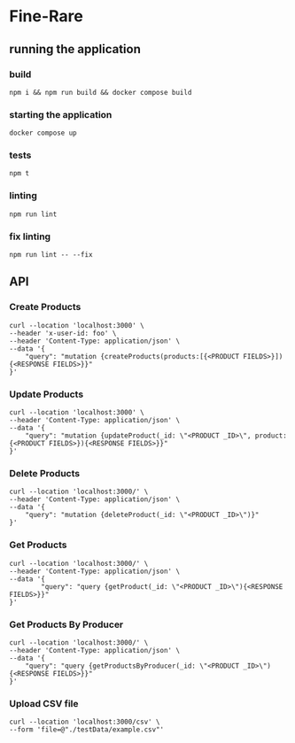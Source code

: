# Fine-Rare

## running the application

### build
```
npm i && npm run build && docker compose build
```

### starting the application
```
docker compose up
```

### tests
```
npm t
```

### linting
```
npm run lint
```

### fix linting
```
npm run lint -- --fix
```

## API

### Create Products
```
curl --location 'localhost:3000' \
--header 'x-user-id: foo' \
--header 'Content-Type: application/json' \
--data '{
    "query": "mutation {createProducts(products:[{<PRODUCT FIELDS>}]){<RESPONSE FIELDS>}}"
}'
```

### Update Products
```
curl --location 'localhost:3000' \
--header 'Content-Type: application/json' \
--data '{
    "query": "mutation {updateProduct(_id: \"<PRODUCT _ID>\", product:{<PRODUCT FIELDS>}){<RESPONSE FIELDS>}}"
}'
```

### Delete Products
```
curl --location 'localhost:3000/' \
--header 'Content-Type: application/json' \
--data '{
    "query": "mutation {deleteProduct(_id: \"<PRODUCT _ID>\")}"
}'
```

### Get Products
```
curl --location 'localhost:3000/' \
--header 'Content-Type: application/json' \
--data '{
        "query": "query {getProduct(_id: \"<PRODUCT _ID>\"){<RESPONSE FIELDS>}}"
}'
```

### Get Products By Producer
```
curl --location 'localhost:3000/' \
--header 'Content-Type: application/json' \
--data '{
    "query": "query {getProductsByProducer(_id: \"<PRODUCT _ID>\"){<RESPONSE FIELDS>}}"
}'
```

### Upload CSV file
```
curl --location 'localhost:3000/csv' \
--form 'file=@"./testData/example.csv"'
```